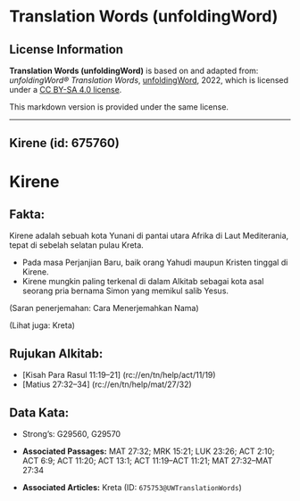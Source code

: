 # Translation Words (unfoldingWord)

## License Information

**Translation Words (unfoldingWord)** is based on and adapted from: _unfoldingWord® Translation Words_, [unfoldingWord](https://unfoldingword.org/utw), 2022, which is licensed under a [CC BY-SA 4.0 license](https://creativecommons.org/licenses/by-sa/4.0/legalcode.en).

This markdown version is provided under the same license.



--------------------------------

## Kirene (id: 675760)

Kirene
======

Fakta:
------

Kirene adalah sebuah kota Yunani di pantai utara Afrika di Laut Mediterania, tepat di sebelah selatan pulau Kreta.

* Pada masa Perjanjian Baru, baik orang Yahudi maupun Kristen tinggal di Kirene.
* Kirene mungkin paling terkenal di dalam Alkitab sebagai kota asal seorang pria bernama Simon yang memikul salib Yesus.

(Saran penerjemahan: Cara Menerjemahkan Nama)

(Lihat juga: Kreta)

Rujukan Alkitab:
----------------

* \[Kisah Para Rasul 11:19–21] (rc://en/tn/help/act/11/19\)
* \[Matius 27:32–34] (rc://en/tn/help/mat/27/32\)

Data Kata:
----------

* Strong’s: G29560, G29570

* **Associated Passages:** MAT 27:32; MRK 15:21; LUK 23:26; ACT 2:10; ACT 6:9; ACT 11:20; ACT 13:1; ACT 11:19–ACT 11:21; MAT 27:32–MAT 27:34
* **Associated Articles:** Kreta (ID: `675753@UWTranslationWords`)

